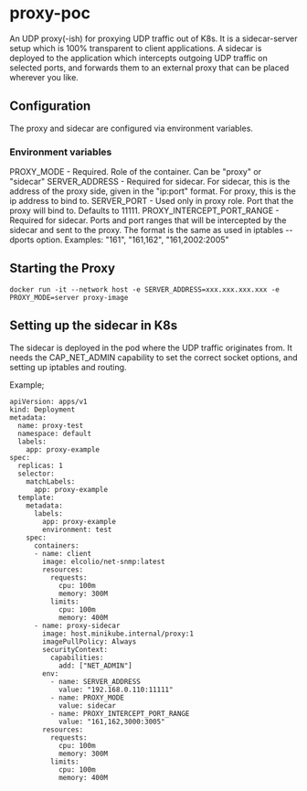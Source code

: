 # proxy-poc
An UDP proxy(-ish) for proxying UDP traffic out of K8s. It is a sidecar-server setup which is 100% transparent to client applications.
A sidecar is deployed to the application which intercepts outgoing UDP traffic on selected ports, and forwards them to an external proxy that can be placed wherever you like.


## Configuration

The proxy and sidecar are configured via environment variables.

### Environment variables

PROXY_MODE - Required. Role of the container. Can be "proxy" or "sidecar"
SERVER_ADDRESS - Required for sidecar. For sidecar, this is the address of the proxy side, given in the "ip:port" format. For proxy, this is the ip address to bind to.
SERVER_PORT - Used only in proxy role. Port that the proxy will bind to. Defaults to 11111.
PROXY_INTERCEPT_PORT_RANGE - Required for sidecar. Ports and port ranges that will be intercepted by the sidecar and sent to the proxy. The format is the same as used in iptables --dports option. Examples: "161", "161,162", "161,2002:2005"

## Starting the Proxy
```
docker run -it --network host -e SERVER_ADDRESS=xxx.xxx.xxx.xxx -e PROXY_MODE=server proxy-image
```

## Setting up the sidecar in K8s
The sidecar is deployed in the pod where the UDP traffic originates from. It needs the CAP_NET_ADMIN capability to set the correct socket options, and setting up iptables and routing.

Example;
```
apiVersion: apps/v1
kind: Deployment
metadata:
  name: proxy-test
  namespace: default
  labels:
    app: proxy-example
spec:
  replicas: 1
  selector:
    matchLabels:
      app: proxy-example
  template:
    metadata:
      labels:
        app: proxy-example
        environment: test
    spec:
      containers:
      - name: client
        image: elcolio/net-snmp:latest
        resources:
          requests:
            cpu: 100m
            memory: 300M
          limits:
            cpu: 100m
            memory: 400M
      - name: proxy-sidecar
        image: host.minikube.internal/proxy:1
        imagePullPolicy: Always
        securityContext:
          capabilities:
            add: ["NET_ADMIN"]
        env:
          - name: SERVER_ADDRESS
            value: "192.168.0.110:11111"
          - name: PROXY_MODE
            value: sidecar
          - name: PROXY_INTERCEPT_PORT_RANGE
            value: "161,162,3000:3005"
        resources:
          requests:
            cpu: 100m
            memory: 300M
          limits:
            cpu: 100m
            memory: 400M

```
